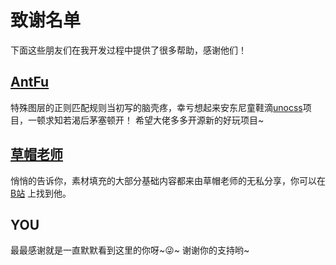 # 致谢名单

下面这些朋友们在我开发过程中提供了很多帮助，感谢他们！

## [AntFu](https://antfu.me/projects)

特殊图层的正则匹配规则当初写的脑壳疼，幸亏想起来安东尼童鞋滴[unocss](https://github.com/antfu/unocss)项目，一顿求知若渴后茅塞顿开！
希望大佬多多开源新的好玩项目~

## [草帽老师](https://space.bilibili.com/108104104)

悄悄的告诉你，素材填充的大部分基础内容都来由草帽老师的无私分享，你可以在 [B站](https://space.bilibili.com/108104104) 上找到他。

## YOU

最最感谢就是一直默默看到这里的你呀~😜~ 谢谢你的支持哟~
